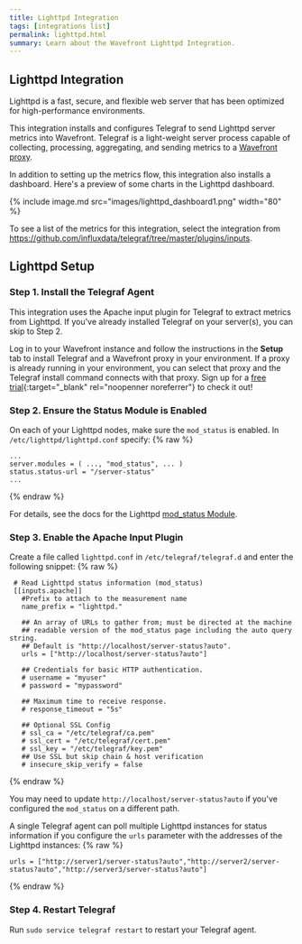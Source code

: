```yaml
---
title: Lighttpd Integration
tags: [integrations list]
permalink: lighttpd.html
summary: Learn about the Wavefront Lighttpd Integration.
---
```

## Lighttpd Integration

Lighttpd is a fast, secure, and flexible web server that has been optimized for high-performance environments.

This integration installs and configures Telegraf to send Lighttpd server metrics into Wavefront. Telegraf is a light-weight server process capable of collecting, processing, aggregating, and sending metrics to a [Wavefront proxy](https://docs.wavefront.com/proxies.html).

In addition to setting up the metrics flow, this integration also installs a dashboard. Here's a preview of some charts in the Lighttpd dashboard.

{% include image.md src="images/lighttpd_dashboard1.png" width="80" %}


To see a list of the metrics for this integration, select the integration from <https://github.com/influxdata/telegraf/tree/master/plugins/inputs>.
## Lighttpd Setup



### Step 1. Install the Telegraf Agent

This integration uses the Apache input plugin for Telegraf to extract metrics from Lighttpd. If you've already installed Telegraf on your server(s), you can skip to Step 2.

Log in to your Wavefront instance and follow the instructions in the **Setup** tab to install Telegraf and a Wavefront proxy in your environment. If a proxy is already running in your environment, you can select that proxy and the Telegraf install command connects with that proxy. Sign up for a [free trial](https://tanzu.vmware.com/observability?utm_source=docs.vmware.com&utm_medium=referral&utm_campaign=docs-front-page){:target="_blank" rel="noopenner noreferrer"} to check it out!

### Step 2. Ensure the Status Module is Enabled

On each of your Lighttpd nodes, make sure the `mod_status` is enabled. In `/etc/lighttpd/lighttpd.conf` specify:
{% raw %}
```
...
server.modules = ( ..., "mod_status", ... )
status.status-url = "/server-status"
...
```
{% endraw %}

For details, see the docs for the Lighttpd [mod_status Module](https://redmine.lighttpd.net/projects/1/wiki/Docs_ModStatus).

### Step 3. Enable the Apache Input Plugin

Create a file called `lighttpd.conf` in `/etc/telegraf/telegraf.d` and enter the following snippet:
{% raw %}
   ```
    # Read Lighttpd status information (mod_status)
    [[inputs.apache]]
      #Prefix to attach to the measurement name
      name_prefix = "lighttpd."

      ## An array of URLs to gather from; must be directed at the machine
      ## readable version of the mod_status page including the auto query string.
      ## Default is "http://localhost/server-status?auto".
      urls = ["http://localhost/server-status?auto"]

      ## Credentials for basic HTTP authentication.
      # username = "myuser"
      # password = "mypassword"

      ## Maximum time to receive response.
      # response_timeout = "5s"

      ## Optional SSL Config
      # ssl_ca = "/etc/telegraf/ca.pem"
      # ssl_cert = "/etc/telegraf/cert.pem"
      # ssl_key = "/etc/telegraf/key.pem"
      ## Use SSL but skip chain & host verification
      # insecure_skip_verify = false

   ```
{% endraw %}

You may need to update `http://localhost/server-status?auto` if you've configured the `mod_status` on a different path.

A single Telegraf agent can poll multiple Lighttpd instances for status information if you configure the `urls` parameter with the addresses of the Lighttpd instances:
{% raw %}
```
urls = ["http://server1/server-status?auto","http://server2/server-status?auto","http://server3/server-status?auto"]
```
{% endraw %}

### Step 4. Restart Telegraf

Run `sudo service telegraf restart` to restart your Telegraf agent.


